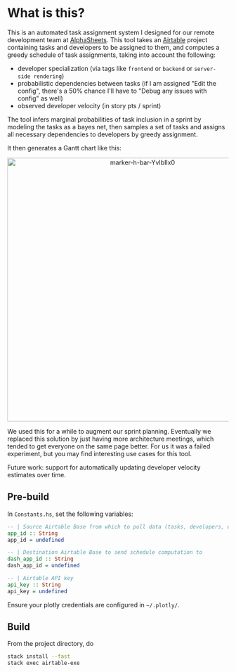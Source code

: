 # What is this? 

This is an automated task assignment system I designed for our remote development team at [AlphaSheets](https://github.com/alphasheets-development/). This tool takes an [Airtable](https://airtable.com) project containing tasks and developers to be assigned to them, and computes a greedy schedule of task assignments, taking into account the following: 

* developer specialization (via tags like `frontend` or `backend` or `server-side rendering`)
* probabilistic dependencies between tasks (if I am assigned "Edit the config", there's a 50% chance I'll have to "Debug any issues with config" as well)  
* observed developer velocity (in story pts / sprint)

The tool infers marginal probabilities of task inclusion in a sprint by modeling the tasks as a bayes net, then samples a set of tasks and assigns all necessary dependencies to developers by greedy assignment. 

It then generates a Gantt chart like this: 

<a href="https://plot.ly/~anandtech1532/102/?share_key=YnKO7dsUNQ2TY9VWaa7p8i" target="_blank" title="marker-h-bar-YvIbIIx0" style="display: block; text-align: center;"><img src="https://plot.ly/~anandtech1532/102.png?share_key=YnKO7dsUNQ2TY9VWaa7p8i" alt="marker-h-bar-YvIbIIx0" style="max-width: 100%;width: 600px;"  width="600" onerror="this.onerror=null;this.src='https://plot.ly/404.png';" /></a>


We used this for a while to augment our sprint planning. Eventually we replaced this solution by just having more architecture meetings, which tended to get everyone on the same page better. For us it was a failed experiment, but you may find interesting use cases for this tool. 

Future work: support for automatically updating developer velocity estimates over time. 

## Pre-build 

In `Constants.hs`, set the following variables: 

```haskell
-- | Source Airtable Base from which to pull data (tasks, developers, etc.)
app_id :: String
app_id = undefined

-- | Destination Airtable Base to send schedule computation to
dash_app_id :: String
dash_app_id = undefined

-- | Airtable API key
api_key :: String
api_key = undefined
```

Ensure your plotly credentials are configured in `~/.plotly/`.

## Build 

From the project directory, do
```bash
stack install --fast
stack exec airtable-exe
```
